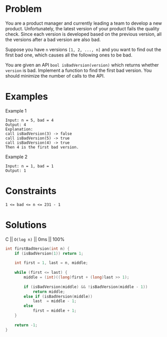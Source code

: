 # Problem
You are a product manager and currently leading a team to develop a new product. Unfortunately, the latest version of your product fails the quality check. Since each version is developed based on the previous version, all the versions after a bad version are also bad.

Suppose you have `n` versions `[1, 2, ..., n]` and you want to find out the first bad one, which causes all the following ones to be bad.

You are given an API `bool isBadVersion(version)` which returns whether `version` is bad. Implement a function to find the first bad version. You should minimize the number of calls to the API.

# Examples
Example 1
```
Input: n = 5, bad = 4
Output: 4
Explanation:
call isBadVersion(3) -> false
call isBadVersion(5) -> true
call isBadVersion(4) -> true
Then 4 is the first bad version.
```

Example 2
```
Input: n = 1, bad = 1
Output: 1
```

# Constraints
```
1 <= bad <= n <= 231 - 1
```

# Solutions
C || `O(log n)` || 0ms || 100%
  
```c
int firstBadVersion(int n) {
    if (isBadVersion(1)) return 1;
    
    int first = 1, last = n, middle;
    
    while (first <= last) {
        middle = (int)((long)first + (long)last >> 1);
        
        if (isBadVersion(middle) && !isBadVersion(middle - 1))
            return middle;
        else if (isBadVersion(middle))
            last  = middle - 1;
        else
            first = middle + 1;
    }
    
    return -1;
}
```
